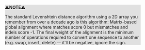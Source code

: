 <div style="margin:2em; background-color: #e0e0e0;">

<strong>⚠️NOTE️️️⚠️</strong>

The standard Levenshtein distance algorithm using a 2D array you remember from over a decade ago is this algorithm: Matrix-based global alignment where matches score 0 but mismatches and indels score -1. The final weight of the alignment is the minimum number of operations required to convert one sequence to another (e.g. swap, insert, delete) -- it'll be negative, ignore the sign.
</div>

